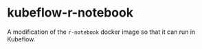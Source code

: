 # kubeflow-r-notebook

A modification of the `r-notebook` docker image so that it can run in Kubeflow.